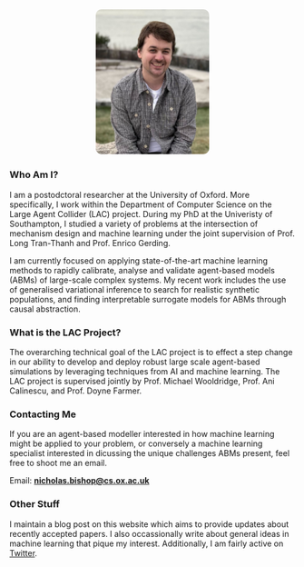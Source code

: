 
<div align='center'>
   <img style="border-radius:10px;" src="assets/images/newyork3.jpg" width="200"><br/>
</div>



### Who Am I?

I am a postodctoral researcher at the University of Oxford. More specifically, 
I work within the Department of Computer Science on the Large Agent Collider (LAC) 
project. During my PhD at the Univeristy of Southampton, I studied a variety of problems at the intersection of mechanism design and machine learning under the joint supervision of 
Prof. Long Tran-Thanh and Prof. Enrico Gerding.

I am currently focused on applying state-of-the-art machine
learning methods to rapidly calibrate, analyse and validate agent-based models (ABMs) of large-scale complex systems. My recent work includes the use of generalised variational inference to search for realistic synthetic populations, 
and finding interpretable surrogate models for ABMs through causal abstraction. 

### What is the LAC Project?

The overarching technical goal of the LAC project is to effect a step change in our ability to develop and deploy robust large scale agent-based simulations by leveraging techniques from AI and machine learning. The LAC project is supervised jointly by Prof. Michael Wooldridge, Prof. Ani Calinescu, and Prof. Doyne Farmer.

### Contacting Me
If you are an agent-based modeller interested in how machine learning might be applied
to your problem, or conversely a machine learning specialist interested in dicussing the unique challenges ABMs present, feel free to shoot me an email. 

Email: **nicholas.bishop@cs.ox.ac.uk**

### Other Stuff
I maintain a blog post on this website which aims to provide updates about recently accepted papers. I also occassionally write about general ideas in machine learning that pique my interest. Additionally, I am fairly active on <span style="color:blue">[Twitter](https://x.com/NickBishop5)</span>. 
